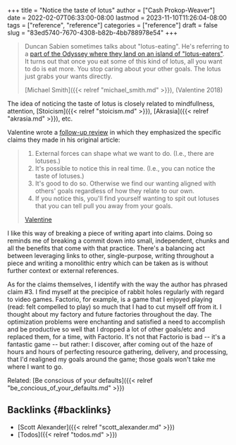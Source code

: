 +++
title = "Notice the taste of lotus"
author = ["Cash Prokop-Weaver"]
date = 2022-02-07T06:33:00-08:00
lastmod = 2023-11-10T11:26:04-08:00
tags = ["reference", "reference"]
categories = ["reference"]
draft = false
slug = "83ed5740-7670-4308-b82b-4bb788978e54"
+++

> Duncan Sabien sometimes talks about "lotus-eating". He's referring to a [part of the Odyssey where they land on an island of "lotus-eaters"](https://en.wikipedia.org/wiki/Lotus-eaters). It turns out that once you eat some of this kind of lotus, all you want to do is eat more. You stop caring about your other goals. The lotus just grabs your wants directly.
>
> [Michael Smith]({{< relref "michael_smith.md" >}}), (Valentine 2018)

The idea of noticing the taste of lotus is closely related to mindfullness, attention, [Stoicism]({{< relref "stoicism.md" >}}), [Akrasia]({{< relref "akrasia.md" >}}), etc.

Valentine wrote a [follow-up review](https://www.lesswrong.com/posts/KwdcMts8P8hacqwrX/noticing-the-taste-of-lotus?commentId=3buxF2Wk45a7QYLM2) in which they emphasized the specific claims they made in his original article:

> 1.  External forces can shape what we want to do. (I.e., there are lotuses.)
> 2.  It's possible to notice this in real time. (I.e., you can notice the taste of lotuses.)
> 3.  It's good to do so. Otherwise we find our wanting aligned with others' goals regardless of how they relate to our own.
> 4.  If you notice this, you'll find yourself wanting to spit out lotuses that you can tell pull you away from your goals.
>
> [Valentine](https://www.lesswrong.com/posts/KwdcMts8P8hacqwrX/noticing-the-taste-of-lotus?commentId=3buxF2Wk45a7QYLM2)

I like this way of breaking a piece of writing apart into claims. Doing so reminds me of breaking a commit down into small, independent, chunks and all the benefits that come with that practice. There's a balancing act between leveraging links to other, single-purpose, writing throughout a piece and writing a monolithic entry which can be taken as is without further context or external references.

As for the claims themselves, I identify with the way the author has phrased claim #3. I find myself at the precipice of rabbit holes regularly with regard to video games. Factorio, for example, is a game that I enjoyed playing (read: felt compelled to play) so much that I had to cut myself off from it. I thought  about my factory and future factories throughout the day. The optimization problems were enchanting and satisfied a need to accomplish and be productive so well that I dropped a lot of other goals/etc and replaced them, for a time, with Factorio. It's not that Factorio is bad -- it's a fantastic game -- but rather: I discover, after coming out of the haze of hours and hours of perfecting resource gathering, delivery, and processing, that I'd realigned my goals around the game; those goals won't take me where I want to go.

Related: [Be conscious of your defaults]({{< relref "be_concious_of_your_defaults.md" >}})


## Backlinks {#backlinks}

-   [Scott Alexander]({{< relref "scott_alexander.md" >}})
-   [Todos]({{< relref "todos.md" >}})
